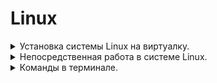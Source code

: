 # Linux


<details> 
<summary>  Установка системы Linux на виртуалку. 
</summary>

* Программы необходимые для установки

1. ### VirtualBox - [Скачать](https://www.virtualbox.org/wiki/Downloads) 
###

2. ### Образ системы Linux [Скачать](https://ubuntu.com/download/desktop) ![Скрин](Dop_Materiali/Linux-Obrz.jpg)
###
3. ### Запускаем программу VirtualBox, далее нажимаем создать (зелённая надпись сверху), после этого нажимаем режим эксперта. ![Скрин](Dop_Materiali/Linux_ust_1.jpg)
###
4. ### Настраиваем имя образа, путь где будет установлен и храниться и сам образ который мы скачали, ну и систему которую хотим установить.![Скрин](Dop_Materiali/Linux_ust_2.jpg)
###
5. ### Далее в следущей вкладке, настраиваем имя пользователя на вход в систему. ![Скрин](Dop_Materiali/Linux_ust_3.jpg) 
###
6. ### Вследующей вкладке, выделяем ресурсы под систему (это не постоянное выделение, а в момент, когда будем запускать и рабоать в системе)![Скрин](Dop_Materiali/Linux_ust_4.jpg)
###
7. ### В следующей вкладке (Жёский диск, просто выделяем места под систему, примерно если не жало выделить 50гигов) Затем нажать готов, пойдёт установка системы.
8. ### После установки, в программе VirtualBox уже нажимаем запуск системы.![Скрин](Dop_Materiali/Linux_ust_5.jpg)
###
9. ### После того как поработали в системе, закрываем на крестик, и выбираем выключение по середине.![Скрин](Dop_Materiali/Linux_ust_6.jpg)

</details>

<details> 
<summary>  Непосредственная работа в системе Linux.
</summary>

###

* Вся работа в системе Linux практически осуществляеться через терминал.

###

* Запустив терминал, зачастую многие команды требуют пароль root или по другому администратора.
    * Для этого в терминале необходимо прописать комаду su, далее запросит пароль администратора, его ввести (пароль не видно что вводим), после этого покажет что мы уже не пользователь а администратор (root)
    ![Скрин](Dop_Materiali/Linux_ust_7.jpg)

###

* Запуск через терминал своего рода тоталкомандер (работа с файлами.). В терминале прописываем команду mc ![Скрин](Dop_Materiali/Linux_ust_8.jpg)

###

* Расшифровка
    * segars - имя пользователя
    * Linux-Znatia - имя компа
    * :~$ каталог в котром мы находимся.
    * ![Скрин](Dop_Materiali/Linux_osn_1.jpg)

###

* Абсолютный путь к файлу/каталогу, пример cat/var/log/syslog.
* Относительный путь cat test/testfile, cd home
тобижь, слэщь(/) не используеться.
* Редакток текста в терминале (vim). Прописываем команду vim (название файла) и мы его можем редактировать.
    * чтоб начать редактировать, нажимаем кнопку (I)
    * чтобы закончить режим запист, нажимаем (Esc)
    * чтобы сохранить документ и закрыть его, нужно зажать комбинацию Shift+(:) и далее ввести команду wq - выглядеть будет так - :wq 
    После этого файл закроеться и обратно откроеться терминал.
    * чтобы не сохранить изминения которые мы сделали, то после Shift+(:) прописываем q!, и мы закроем файл без сохранения.
* Текстовый редактор nano, запуск также в терминале.
    * Все команды прописанны и видны сразу, все команды идут через Ctrl+
* Текстовый редактор mcedit (он идёт от mc)
    * понятный редактор. На клавиши F1 по F10 всё меня, и вызов дополднительных опций по клавише F9
* Пользователи. Их можно просмотреть через команду cat /etc/passwd и нам выдаст всю информацию о всех имеющихся пользователей в системе.
* Посмотреть группы пользователй cat /etc/group
* Посмотреть пароли пользователей cat /etc/shadow
* Чтобы добавить - создать пользвателя необходимо прописать sudo useradd -s /bin/bash -m -d /home/(имя каталога) (имя пользователя). Таким образом мы указали, группу пользвателя, создали ему домашний каталог.
    * Теперь ему нужно создать пароль, sudo passwd (Имя пользователя), такой командой как назначаеться пароль так и сбрасываеться.
* Ещё способ создать пользователя sudo adduser (имя пользователя), запустить алгоритм создания пользователя, где нас запросят сразу создать ему пароль, вбить дополнительные данные группы, адреса, телефона и так далее.
* Просмотр пользователей в системе ещё одной командой, tail /etc/passwd
* Закинуть пользователя в другую группу. sudo usermod -aG adm (имя пользователя). Мы перекинули пользовтеля в группу админов. После этого, чтобы посмотреть, какие вообще есть группы у пользователя мы прописываем команду id.
* Удалить пользователя sudo userdel (имя  пользователя)
* Команда создать группу для пользователей sudo groupadd (название группы)
* Команда удалить группу для пользователей sudo groupdel (название группы)
* Как переключиться на любого пользователя в системе, прописываем команду su (имя пользователя). Если прописать только su и нажать интер, это поумолчанию запрос на переключение супер пользователя root
* Редактор прав супер пользователей, прописываем sudo visudo, откроеться редактор, где мы можем изминить права и другие политики безопасностей разных пользователей и груп. Данный файл, редактировать опасно, лишний раз лучше там быть внмательней.
* Права на файлы, каталоги можно настроить через mc.
* Установка пакетов (приложений)
    * apt list package_name - поиск пакета
    * apt show package_name - посмотреть информацию о пакете.
    * apt install -y package_name - установить пакет
    * apt remove package_name - удалить пакет, при этом сохранить файлы настроек
    * apt purge package_name - удалить пакет полностью
    * apt upgrade - обновить все установленные пакеты
    * apt updata - обновить информацию о пакетах в репозиториях, указанных в настройках.
    * apt autoremove - удалить зависимые пакеты
    * Проверить обновления можно поссылке, прописываем команду wget (далее скопированная ссылка на скачивание файлов)
* Способ установки пакета через dpkg
    * прописываем dpkg -i (название пакета)
    * Если возникли ошибки далее прописываем apt -f install, это устранит ошибки и сразу установит приложение.
    * При обновления по, нужно смотреть инструкцию непосредственно там, где скачали.
* Планировщик задач cron
    * crontab -l вывести содержимое текущего файла расписания 
    * crontab -r удаление файла расписания
    * crontab -e редактировать текущий файл расписания
    * sudo crontab -u (имя пользователя) - работа с файлом расписания другова пользователя.


</details>

<details> 
<summary>  Команды в терминале. 
</summary>

* Для любой команды, можно запросить подсказку, если мы забыли или не знаем что она может и как её применить.
    * К примеру ls --help получим описания, для чего и что мы можем сделать
    * или man ls тоже своего рода справка по команде
* su - запуск режима администратора
* mc - запуск тотол командора
* Ctrl+L - очистка терминала
* Ctrl+О - свернуть тотол командер (mc)
* Ctrl+Shift+(+) - увеличевает текст в терминале.
* команда cd / (имя каталога куда хотим попасть)
* команда cd - выйдем в корней каталог
* команда exit выйдем из программы или из режима администратора (root)
* команда ip a - покажет адрес айпи
* команда ls -al покажет все файлы в каталоге
* команда cd /dev - устройства
* команда cd /proc - процессы состояния системы ОС
* команда cd /sys - информация о системе
* команда cd /run - временные файлы
* команда pwd - выдаст нам полный путь каталога в котором мы находимся, затем для удобства его скопировать и применить если потребуеться.
* команда mkdir (далее любое название), создас каталог.
* команда mkdir -p может создать множество каталогов (пример - mkdir -p 1/2/3/4/5)
* команда cd ~/ (далее название каталога чтобы сразу перейти)
* команда ll - быстро посмотрит есть ли чтото в данном каталоге или нет.
* команда cat >(название файла), создадим файл, после нажатия ввода, вводим данные которые запишуться на файл, и как только закончили ввод нажимаем комбинацию Ctrl+D это закончит ввод и сохранит в файл всё что мы прописыали.
* команда cat >> (название файла), мы дозаписываем какието данные в файл. Если после команды cat мы поставим один символ (>), то мы затерём новыми данными старые данные в файле.
* команда cd .. мы попадём в каталог на уровень выше, ну или назад.
* команда cp (название файла) (название файла), мы копируем файл с новым названием.
* команда cp -r (название каталога) - может копировать каталоги.
* команда mv (название каталога, файла) (новое название каталога, файла) - переименовываем файл,каталог.
* команда rm (название файла) - удаляет его.
* команда rm -rf (название каталога) - удаляет его. Данная команда, очень опасная, и удаляет файлы и каталог без права на востановления. Чтобы не лохануться, и не удалить то что не нужно или скажем так чтобы не удалить не у такого кого не нужно, надо прописать полный путь удаления, пример - rm -rf /home/segars/test2 - таким образом, мы обезапасим себя, и не перепутаем, что удаляем каталог/файл у того у кого нужно.
* команда touch (название файл) - создаёт просто пустой файл.
* команда cat (название файлв) (название файлв) > (название файлв) склеит два файл в другой новый.
* команда cat (название файлв) покажет что в нутри файла есть.
* команда ln (название файлв) (название файла и в конце дописать приставку_ln), таким образом мы создадим копию файл и при этомо, всё что мы делаем с копией или в копии, отражаеться на оригинал. (понятие жёских ссылок)
* Кобинация клавишь Shift+Ctrl+V даёт возможность вставить в терминал скопированный текст.

</details>






